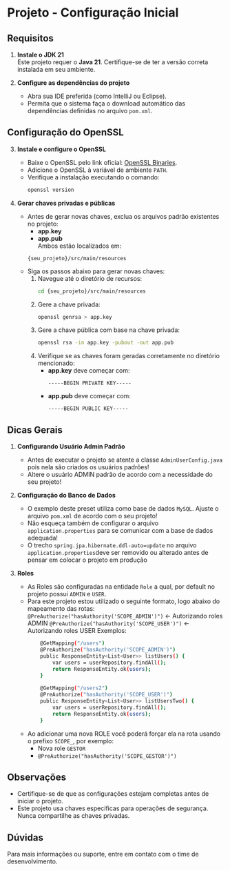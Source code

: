 # Projeto - Configuração Inicial

## Requisitos
1. **Instale o JDK 21**  
   Este projeto requer o **Java 21**. Certifique-se de ter a versão correta instalada em seu ambiente.

2. **Configure as dependências do projeto**  
   - Abra sua IDE preferida (como IntelliJ ou Eclipse).  
   - Permita que o sistema faça o download automático das dependências definidas no arquivo `pom.xml`.

## Configuração do OpenSSL
3. **Instale e configure o OpenSSL**  
   - Baixe o OpenSSL pelo link oficial: [OpenSSL Binaries](https://wiki.openssl.org/index.php/Binaries).  
   - Adicione o OpenSSL à variável de ambiente `PATH`.  
   - Verifique a instalação executando o comando:  
     ```bash
     openssl version
     ```

4. **Gerar chaves privadas e públicas**  
   - Antes de gerar novas chaves, exclua os arquivos padrão existentes no projeto:  
     - **app.key**  
     - **app.pub**  
     Ambos estão localizados em:  
     ```
     {seu_projeto}/src/main/resources
     ```
   - Siga os passos abaixo para gerar novas chaves:  
     1. Navegue até o diretório de recursos:  
        ```bash
        cd {seu_projeto}/src/main/resources
        ```
     2. Gere a chave privada:  
        ```bash
        openssl genrsa > app.key
        ```
     3. Gere a chave pública com base na chave privada:  
        ```bash
        openssl rsa -in app.key -pubout -out app.pub
        ```
     4. Verifique se as chaves foram geradas corretamente no diretório mencionado:  
        - **app.key** deve começar com:  
          ```
          -----BEGIN PRIVATE KEY-----
          ```
        - **app.pub** deve começar com:  
          ```
          -----BEGIN PUBLIC KEY-----
          ```

## Dicas Gerais          
1. **Configurando Usuário Admin Padrão**  
    - Antes de executar o projeto se atente a classe `AdminUserConfig.java` pois nela são criados os usuários padrões! 
    - Altere o usuário ADMIN padrão de acordo com a necessidade do seu projeto!

2. **Configuração do Banco de Dados**
    - O exemplo deste preset utiliza como base de dados `MySQL`. Ajuste o arquivo `pom.xml` de acordo com o seu projeto! 
    - Não esqueça também de configurar o arquivo `application.properties` para se comunicar com a base de dados adequada!
    - O trecho `spring.jpa.hibernate.ddl-auto=update` no arquivo `application.properties`deve ser removido ou alterado antes de pensar em colocar o projeto em produção
  
3. **Roles**
     - As Roles são configuradas na entidade `Role` a qual, por default no projeto possui `ADMIN` e `USER`.
     - Para este projeto estou utilizado o seguinte formato, logo abaixo do mapeamento das rotas: 
         `@PreAuthorize("hasAuthority('SCOPE_ADMIN')")` <- Autorizando roles ADMIN 
         `@PreAuthorize("hasAuthority('SCOPE_USER')")` <- Autorizando roles USER
      Exemplos: 
         ```bash
             @GetMapping("/users")
             @PreAuthorize("hasAuthority('SCOPE_ADMIN')")
             public ResponseEntity<List<User>> listUsers() {
                 var users = userRepository.findAll();
                 return ResponseEntity.ok(users);
             }
             
             @GetMapping("/users2")
             @PreAuthorize("hasAuthority('SCOPE_USER')")
             public ResponseEntity<List<User>> listUsersTwo() {
                 var users = userRepository.findAll();
                 return ResponseEntity.ok(users);
             }
         ```
      - Ao adicionar uma nova ROLE você poderá forçar ela na rota usando o prefixo `SCOPE_`, por exemplo:
         - Nova role `GESTOR`
         - `@PreAuthorize("hasAuthority('SCOPE_GESTOR')")`

## Observações
- Certifique-se de que as configurações estejam completas antes de iniciar o projeto.
- Este projeto usa chaves específicas para operações de segurança. Nunca compartilhe as chaves privadas.

## Dúvidas
Para mais informações ou suporte, entre em contato com o time de desenvolvimento.
